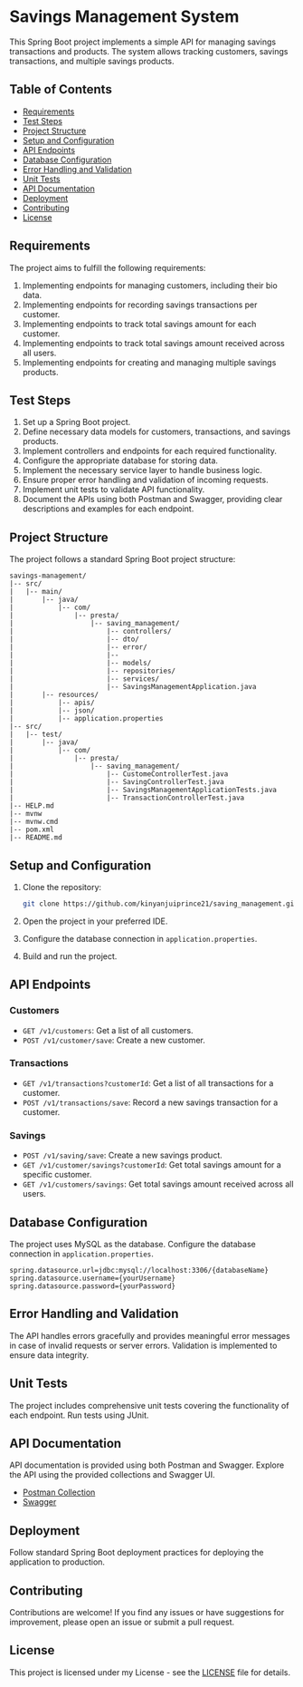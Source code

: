 # Savings Management System

This Spring Boot project implements a simple API for managing savings transactions and products. The system allows tracking customers, savings transactions, and multiple savings products.

## Table of Contents

- [Requirements](#requirements)
- [Test Steps](#test-steps)
- [Project Structure](#project-structure)
- [Setup and Configuration](#setup-and-configuration)
- [API Endpoints](#api-endpoints)
- [Database Configuration](#database-configuration)
- [Error Handling and Validation](#error-handling-and-validation)
- [Unit Tests](#unit-tests)
- [API Documentation](#api-documentation)
- [Deployment](#deployment)
- [Contributing](#contributing)
- [License](#license)

## Requirements

The project aims to fulfill the following requirements:

1. Implementing endpoints for managing customers, including their bio data.
2. Implementing endpoints for recording savings transactions per customer.
3. Implementing endpoints to track total savings amount for each customer.
4. Implementing endpoints to track total savings amount received across all users.
5. Implementing endpoints for creating and managing multiple savings products.

## Test Steps

1. Set up a Spring Boot project.
2. Define necessary data models for customers, transactions, and savings products.
3. Implement controllers and endpoints for each required functionality.
4. Configure the appropriate database for storing data.
5. Implement the necessary service layer to handle business logic.
6. Ensure proper error handling and validation of incoming requests.
7. Implement unit tests to validate API functionality.
8. Document the APIs using both Postman and Swagger, providing clear descriptions and examples for each endpoint.

## Project Structure

The project follows a standard Spring Boot project structure:

```plaintext
savings-management/
|-- src/
|   |-- main/
|       |-- java/
|           |-- com/
|               |-- presta/
|                   |-- saving_management/
|                       |-- controllers/
|                       |-- dto/
|                       |-- error/
|                       |-- 
|                       |-- models/
|                       |-- repositories/
|                       |-- services/
|                       |-- SavingsManagementApplication.java
|       |-- resources/
|           |-- apis/
|           |-- json/
|           |-- application.properties
|-- src/
|   |-- test/
|       |-- java/
|           |-- com/
|               |-- presta/
|                   |-- saving_management/
|                       |-- CustomeControllerTest.java
|                       |-- SavingControllerTest.java
|                       |-- SavingsManagementApplicationTests.java
|                       |-- TransactionControllerTest.java
|-- HELP.md
|-- mvnw
|-- mvnw.cmd
|-- pom.xml
|-- README.md
```

## Setup and Configuration

1. Clone the repository:

   ```bash
   git clone https://github.com/kinyanjuiprince21/saving_management.git
   ```

2. Open the project in your preferred IDE.

3. Configure the database connection in `application.properties`.

4. Build and run the project.

## API Endpoints

### Customers

- `GET /v1/customers`: Get a list of all customers.
- `POST /v1/customer/save`: Create a new customer.


### Transactions

- `GET /v1/transactions?customerId`: Get a list of all transactions for a customer.
- `POST /v1/transactions/save`: Record a new savings transaction for a customer.

### Savings

- `POST /v1/saving/save`: Create a new savings product.
- `GET /v1/customer/savings?customerId`: Get total savings amount for a specific customer.
- `GET /v1/customers/savings`: Get total savings amount received across all users.

## Database Configuration

The project uses MySQL as the database. Configure the database connection in `application.properties`.

```properties
spring.datasource.url=jdbc:mysql://localhost:3306/{databaseName}
spring.datasource.username={yourUsername}
spring.datasource.password={yourPassword}
```

## Error Handling and Validation

The API handles errors gracefully and provides meaningful error messages in case of invalid requests or server errors. Validation is implemented to ensure data integrity.

## Unit Tests

The project includes comprehensive unit tests covering the functionality of each endpoint. Run tests using JUnit.

## API Documentation

API documentation is provided using both Postman and Swagger. Explore the API using the provided collections and Swagger UI.

- [Postman Collection](https://github.com/kinyanjuiprince21/saving_management/blob/30baa2b0b1ded8f297f4cf4c8495cf92cb42d6c9/src/main/resources/json)
- [Swagger](https://github.com/kinyanjuiprince21/saving_management/blob/30baa2b0b1ded8f297f4cf4c8495cf92cb42d6c9/src/main/resources/apis)

## Deployment

Follow standard Spring Boot deployment practices for deploying the application to production.

## Contributing

Contributions are welcome! If you find any issues or have suggestions for improvement, please open an issue or submit a pull request.

## License

This project is licensed under my License - see the [LICENSE](LICENSE) file for details.